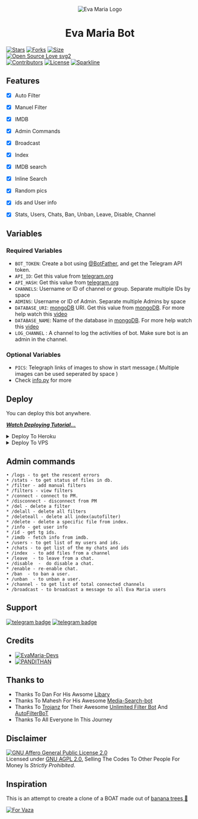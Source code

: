 <p align="center">
  <img src="assets/logo.jpg" alt="Eva Maria Logo">
</p>
<h1 align="center">
  <b>Eva Maria Bot</b>
</h1>


[![Stars](https://img.shields.io/github/stars/LXR-YOUTUBER-AMAL/EvaMaria?style=flat-square&color=yellow)](https://github.com/Sojusoj/EvaMaria)
[![Forks](https://img.shields.io/github/forks/LXR-YOUTUBER-AMAL/EvaMaria?style=flat-square&color=orange)](https://github.com/LXR-YOUTUBER-AMAL/EvaMaria/fork)
[![Size](https://img.shields.io/github/repo-size/LXR-YOUTUBER-AMAL/EvaMaria?style=flat-square&color=green)](https://github.com/LXR-YOUTUBER-AMAL/EvaMaria/)   
[![Open Source Love svg2](https://badges.frapsoft.com/os/v2/open-source.svg?v=103)](https://github.com/LXR-YOUTUBER-AMAL/EvaMaria)   
[![Contributors](https://img.shields.io/github/contributors/LXR-YOUTUBER-AMAL/EvaMaria?style=flat-square&color=green)](https://github.com/EvamariaTG/EvaMaria/graphs/contributors)
[![License](https://img.shields.io/badge/License-AGPL-blue)](https://github.com/LXR-YOUTUBER-AMAL/EvaMaria/blob/main/LICENSE)
[![Sparkline](https://stars.medv.io/LXR-YOUTUBER-AMAL/EvaMaria.svg)](https://stars.medv.io/LXR-YOUTUBER-AMAL/EvaMaria)


## Features

- [x] Auto Filter
- [x] Manuel Filter
- [x] IMDB
- [x] Admin Commands
- [x] Broadcast
- [x] Index
- [x] IMDB search
- [x] Inline Search
- [x] Random pics
- [x] ids and User info 
- [x] Stats, Users, Chats, Ban, Unban, Leave, Disable, Channel


## Variables

### Required Variables
* `BOT_TOKEN`: Create a bot using [@BotFather](https://telegram.dog/BotFather), and get the Telegram API token.
* `API_ID`: Get this value from [telegram.org](https://my.telegram.org/apps)
* `API_HASH`: Get this value from [telegram.org](https://my.telegram.org/apps)
* `CHANNELS`: Username or ID of channel or group. Separate multiple IDs by space
* `ADMINS`: Username or ID of Admin. Separate multiple Admins by space
* `DATABASE_URI`: [mongoDB](https://www.mongodb.com) URI. Get this value from [mongoDB](https://www.mongodb.com). For more help watch this [video](https://youtu.be/Ah3HXjUfaKc)
* `DATABASE_NAME`: Name of the database in [mongoDB](https://www.mongodb.com). For more help watch this [video](https://youtu.be/Ah3HXjUfaKc)
* `LOG_CHANNEL` : A channel to log the activities of bot. Make sure bot is an admin in the channel.
### Optional Variables
* `PICS`: Telegraph links of images to show in start message.( Multiple images can be used seperated by space )
* Check [info.py](https://github.com/LXR-YOUTUBER-AMAL/evamaria/blob/master/info.py) for more


## Deploy
You can deploy this bot anywhere.

<i>**[Watch Deploying Tutorial...](https://youtu.be/BLTugq674-I)**</i>

<details><summary>Deploy To Heroku</summary>
<p>
<br>
<a href="https://github.com/Sojusoj/EvaMaria">
  <img src="https://www.herokucdn.com/deploy/button.svg" alt="Deploy">
</a>
</p>
</details>

<details><summary>Deploy To VPS</summary>
<p>
<pre>
git clone https://github.com/Sojusoj/EvaMaria
# Install Packages
pip3 install -r requirements.txt
Edit info.py with variables as given below then run bot
python3 bot.py
</pre>
</p>
</details>


## Admin commands
```
• /logs - to get the rescent errors
• /stats - to get status of files in db.
* /filter - add manual filters
* /filters - view filters
* /connect - connect to PM.
* /disconnect - disconnect from PM
* /del - delete a filter
* /delall - delete all filters
* /deleteall - delete all index(autofilter)
* /delete - delete a specific file from index.
* /info - get user info
* /id - get tg ids.
* /imdb - fetch info from imdb.
• /users - to get list of my users and ids.
• /chats - to get list of the my chats and ids 
• /index  - to add files from a channel
• /leave  - to leave from a chat.
• /disable  -  do disable a chat.
* /enable - re-enable chat.
• /ban  - to ban a user.
• /unban  - to unban a user.
• /channel - to get list of total connected channels
• /broadcast - to broadcast a message to all Eva Maria users
```
## Support
[![telegram badge](https://img.shields.io/badge/Telegram-Group-30302f?style=flat&logo=telegram)](https://telegram.dog/LXRBOTSGROUP)
[![telegram badge](https://img.shields.io/badge/Telegram-Channel-30302f?style=flat&logo=telegram)](https://telegram.dog/LXRYOUTUBERYT)

## Credits 
* [![EvaMaria-Devs](https://img.shields.io/static/v1?label=EvaMaria&message=devs&color=critical)](https://telegram.dog/EvaMariaDevs)
* [![PANDITHAN](https://img.shields.io/static/v1?label=PANDI&message=THAN&color=critical)](https://telegram.dog/PANDITHAN_SIR)


## Thanks to 
 - Thanks To Dan For His Awsome [Libary](https://github.com/pyrogram/pyrogram)
 - Thanks To Mahesh For His Awesome [Media-Search-bot](https://github.com/Mahesh0253/Media-Search-bot)
 - Thanks To [Trojanz](https://github.com/trojanzhex) for Their Awesome [Unlimited Filter Bot](https://github.com/TroJanzHEX/Unlimited-Filter-Bot) And [AutoFilterBoT](https://github.com/trojanzhex/auto-filter-bot)
 - Thanks To All Everyone In This Journey

## Disclaimer
[![GNU Affero General Public License 2.0](https://www.gnu.org/graphics/agplv3-155x51.png)](https://www.gnu.org/licenses/agpl-3.0.en.html#header)    
Licensed under [GNU AGPL 2.0.](https://github.com/EvamariaTG/evamaria/blob/master/LICENSE)
Selling The Codes To Other People For Money Is *Strictly Prohibited*.

## Inspiration
This is an attempt to create a clone of a BOAT made out of [banana trees 🌳](https://telegram.dog/GetTGLink/4187)

[![For Vaza](https://telegra.ph/file/da19dda0d22cd8e414b3a.jpg)](https://telegra.ph/file/98342dc186fd7484cba91.mp4 "Oru Kootam Vazhakalk samarpikkunnu")

